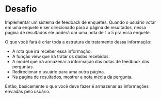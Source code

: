 # Desafio

Implementar um sistema de feedback de enquetes. Quando o usuário votar em uma enquete e ser direcionado para a página de resultados, nessa página de resultados ele poderá dar uma nota de 1 a 5 pra essa enquete.

O que você fará é criar toda a estrutura de tratamento dessa informação:
* A rota que irá receber essa informação.
* A função view que irá tratar os dados recebidos.
* A model que irá armazenar a informação das notas de feedback das perguntas.
* Redirecionar o usuário para uma outra página.
* Na página de resultados, mostrar a nota média da pergunta.

Então, basicamente o que você deve fazer é armazenar as informações enviadas pelo usuário.